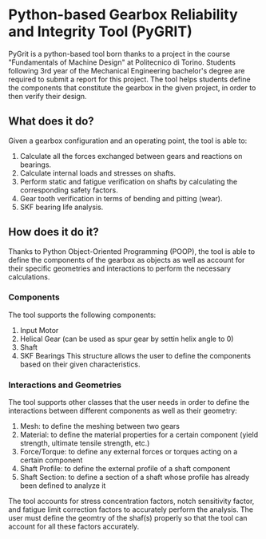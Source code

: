 # Python-based Gearbox Reliability and Integrity Tool (PyGRIT)
PyGrit is a python-based tool born thanks to a project in the course "Fundamentals of Machine Design" at Politecnico di Torino.
Students following 3rd year of the Mechanical Engineering bachelor's degree are required to submit a report for this project.
The tool helps students define the components that constitute the gearbox in the given project, in order to then verify their design.

## What does it do?
Given a gearbox configuration and an operating point, the tool is able to:
1) Calculate all the forces exchanged between gears and reactions on bearings.
2) Calculate internal loads and stresses on shafts.
3) Perform static and fatigue verification on shafts by calculating the corresponding safety factors.
4) Gear tooth verification in terms of bending and pitting (wear).
5) SKF bearing life analysis.

## How does it do it?
Thanks to Python Object-Oriented Programming (POOP), the tool is able to define the components of the gearbox as objects as well as account for their specific geometries and interactions to perform the necessary calculations.

### Components
The tool supports the following components:
1) Input Motor
2) Helical Gear (can be used as spur gear by settin helix angle to 0)
3) Shaft
4) SKF Bearings
This structure allows the user to define the components based on their given characteristics.

### Interactions and Geometries
The tool supports other classes that the user needs in order to define the interactions between different components as well as their geometry:
1) Mesh: to define the meshing between two gears
2) Material: to define the material properties for a certain component (yield strength, ultimate tensile strength, etc.)
3) Force/Torque: to define any external forces or torques acting on a certain component
4) Shaft Profile: to define the external profile of a shaft component
5) Shaft Section: to define a section of a shaft whose profile has already been defined to analyze it

The tool accounts for stress concentration factors, notch sensitivity factor, and fatigue limit correction factors to accurately perform the analysis.
The user must define the geomtry of the shaf(s) properly so that the tool can account for all these factors accurately.